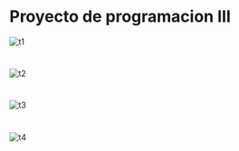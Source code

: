 # Proyecto de programacion III
![t1](https://github.com/user-attachments/assets/3571fad3-0f05-4b3d-b3e4-5b34cebaebb2)
# 
![t2](https://github.com/user-attachments/assets/03dd3407-583c-4226-890c-c0619754e74c)
#
![t3](https://github.com/user-attachments/assets/3519cd5b-4e5e-4b5c-abe6-cfcc4e0741d9)
#
![t4](https://github.com/user-attachments/assets/c1b58608-e852-4361-8e6c-b3ab4fac8201)
